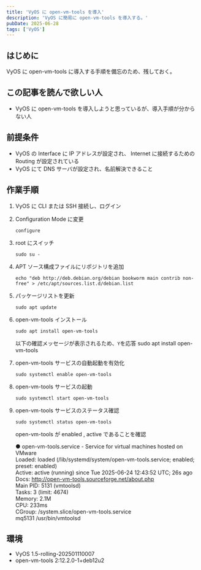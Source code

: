```yaml
---
title: 'VyOS に open-vm-tools を導入'
description: 'VyOS に簡易に open-vm-tools を導入する。'
pubDate: 2025-06-28
tags: ['VyOS']
---
```

## はじめに
VyOS に open-vm-tools に導入する手順を備忘のため、残しておく。

## この記事を読んで欲しい人
* VyOS に open-vm-tools を導入しようと思っているが、導入手順が分からない人

## 前提条件
* VyOS の Interface に IP アドレスが設定され、 Internet に接続するための Routing が設定されている
* VyOS にて DNS サーバが設定され、名前解決できること

## 作業手順

1. VyOS に CLI または SSH 接続し、ログイン

1. Configuration Mode に変更
    ```console
    configure
    ```

1. root にスイッチ
    ```console
    sudo su -
    ```

1. APT ソース構成ファイルにリポジトリを追加
    ```console
    echo "deb http://deb.debian.org/debian bookworm main contrib non-free" > /etc/apt/sources.list.d/debian.list
    ```

1. パッケージリストを更新
    ```console
    sudo apt update
    ```

1. open-vm-tools インストール
    ```console
    sudo apt install open-vm-tools
    ```

    以下の確認メッセージが表示されるため、`Y`を応答
    sudo apt install open-vm-tools

1. open-vm-tools サービスの自動起動を有効化
    ```console
    sudo systemctl enable open-vm-tools
    ```

1. open-vm-tools サービスの起動
    ```console
    sudo systemctl start open-vm-tools
    ```

1. open-vm-tools サービスのステータス確認
    ```console
    sudo systemctl status open-vm-tools
    ```
    open-vm-tools が enabled , active であることを確認  
      
    ● open-vm-tools.service - Service for virtual machines hosted on VMware  
     Loaded: loaded (/lib/systemd/system/open-vm-tools.service; enabled; preset: enabled)  
     Active: active (running) since Tue 2025-06-24 12:43:52 UTC; 26s ago  
       Docs: http://open-vm-tools.sourceforge.net/about.php  
   Main PID: 5131 (vmtoolsd)  
      Tasks: 3 (limit: 4674)  
     Memory: 2.1M  
        CPU: 233ms  
     CGroup: /system.slice/open-vm-tools.service  
             mq5131 /usr/bin/vmtoolsd  
      
## 環境
* VyOS 1.5-rolling-202501110007
* open-vm-tools 2:12.2.0-1+deb12u2